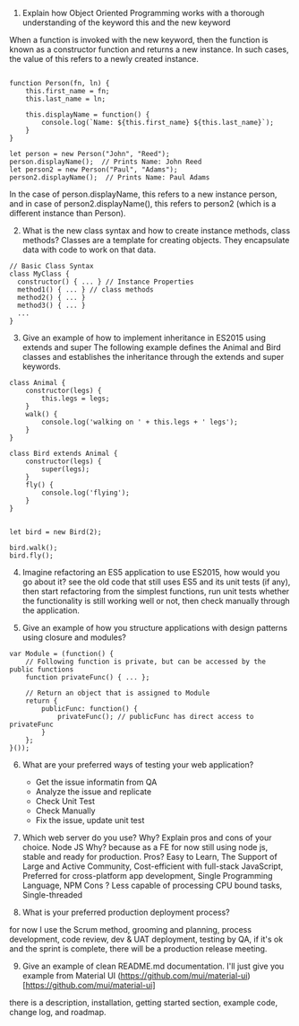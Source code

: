 1. Explain how Object Oriented Programming works with a thorough understanding of the keyword this and the new keyword

When a function is invoked with the new keyword, then the function is known as a constructor function and returns a new instance.
In such cases, the value of this refers to a newly created instance.
```

function Person(fn, ln) {
	this.first_name = fn;
	this.last_name = ln;

	this.displayName = function() {
		console.log(`Name: ${this.first_name} ${this.last_name}`);
	}
}

let person = new Person("John", "Reed");
person.displayName();  // Prints Name: John Reed
let person2 = new Person("Paul", "Adams");
person2.displayName();  // Prints Name: Paul Adams
```

In the case of person.displayName, this refers to a new instance person, and in case of person2.displayName(), 
this refers to person2 (which is a different instance than Person).

2. What is the new class syntax and how to create instance methods, class methods?
Classes are a template for creating objects. They encapsulate data with code to work on that data.

```
// Basic Class Syntax
class MyClass {
  constructor() { ... } // Instance Properties
  method1() { ... } // class methods
  method2() { ... }
  method3() { ... }
  ...
}

```

3. Give an example of how to implement inheritance in ES2015 using extends and super
The following example defines the Animal and Bird classes and establishes the inheritance through the extends and super keywords.
```
class Animal {
    constructor(legs) {
        this.legs = legs;
    }
    walk() {
        console.log('walking on ' + this.legs + ' legs');
    }
}

class Bird extends Animal {
    constructor(legs) {
        super(legs);
    }
    fly() {
        console.log('flying');
    }
}


let bird = new Bird(2);

bird.walk();
bird.fly();

```
4. Imagine refactoring an ES5 application to use ES2015, how would you go about it?
see the old code that still uses ES5 and its unit tests (if any), 
then start refactoring from the simplest functions, 
run unit tests whether the functionality is still working well or not,
then check manually through the application.

5. Give an example of how you structure applications with design patterns using closure and modules?
```
var Module = (function() {
    // Following function is private, but can be accessed by the public functions
    function privateFunc() { ... };

    // Return an object that is assigned to Module
    return {
        publicFunc: function() {
            privateFunc(); // publicFunc has direct access to privateFunc
        }
    };
}());
```

6. What are your preferred ways of testing your web application?
   - Get the issue informatin from QA
   - Analyze the issue and replicate
   - Check Unit Test
   - Check Manually
   - Fix the issue, update unit test

7. Which web server do you use? Why? Explain pros and cons of your choice.
Node JS
Why? because as a FE for now still using node js, stable and ready for production.
Pros? Easy to Learn, The Support of Large and Active Community, Cost-efficient with full-stack JavaScript, Preferred for cross-platform app development,
Single Programming Language, NPM
Cons ? Less capable of processing CPU bound tasks, Single-threaded

8. What is your preferred production deployment process?

for now I use the Scrum method, grooming and planning, process development, code review, dev & UAT deployment, testing by QA, 
if it's ok and the sprint is complete, there will be a production release meeting.

9. Give an example of clean README.md documentation.
I'll just give you example from Material UI
(https://github.com/mui/material-ui)[https://github.com/mui/material-ui]

there is a description, installation, getting started section, example code, change log, and roadmap.



